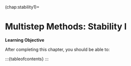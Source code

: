 (chap:stability1)=
# Multistep Methods: Stability I 

**Learning Objective**

After completing this chapter, you should be able to:

:::{tableofcontents}
:::